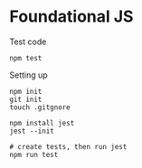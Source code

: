 # Foundational JS

Test code

    npm test


Setting up 

    npm init
    git init
    touch .gitgnore
    
    npm install jest
    jest --init
    
    # create tests, then run jest
    npm run test
